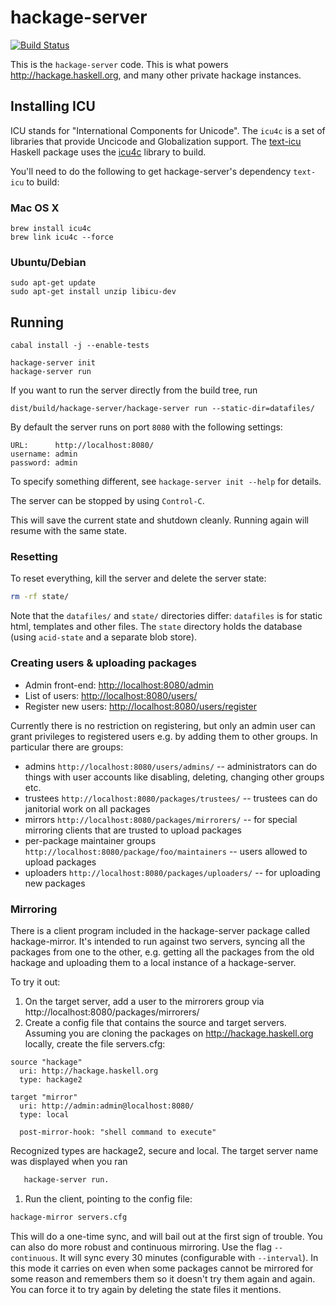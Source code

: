 # hackage-server

[![Build Status](https://travis-ci.org/haskell/hackage-server.png?branch=master)](https://travis-ci.org/haskell/hackage-server)

This is the `hackage-server` code. This is what powers <http://hackage.haskell.org>, and many other private hackage instances.

## Installing ICU

ICU stands for "International Components for Unicode". The `icu4c` is a set
of libraries that provide Uncicode and Globalization support.
The [text-icu](https://hackage.haskell.org/package/text-icu) Haskell package
uses the [icu4c](http://icu-project.org/apiref/icu4c/) library to build.

You'll need to do the following to get hackage-server's dependency `text-icu` to build:

### Mac OS X

    brew install icu4c
    brew link icu4c --force

### Ubuntu/Debian

    sudo apt-get update
    sudo apt-get install unzip libicu-dev

## Running

    cabal install -j --enable-tests

    hackage-server init
    hackage-server run

If you want to run the server directly from the build tree, run

    dist/build/hackage-server/hackage-server run --static-dir=datafiles/

By default the server runs on port `8080` with the following settings:

    URL:      http://localhost:8080/
    username: admin
    password: admin

To specify something different, see `hackage-server init --help` for details.

The server can be stopped by using `Control-C`.

This will save the current state and shutdown cleanly. Running again
will resume with the same state.

### Resetting

To reset everything, kill the server and delete the server state:

```bash
rm -rf state/
```

Note that the `datafiles/` and `state/` directories differ:
`datafiles` is for static html, templates and other files.
The `state` directory holds the database (using `acid-state`
and a separate blob store).

### Creating users & uploading packages

* Admin front-end: <http://localhost:8080/admin>
* List of users: <http://localhost:8080/users/>
* Register new users: <http://localhost:8080/users/register>

Currently there is no restriction on registering, but only an admin
user can grant privileges to registered users e.g. by adding them to
other groups. In particular there are groups:

 * admins `http://localhost:8080/users/admins/` -- administrators can
   do things with user accounts like disabling, deleting, changing
   other groups etc.
 * trustees `http://localhost:8080/packages/trustees/` -- trustees can
   do janitorial work on all packages
 * mirrors `http://localhost:8080/packages/mirrorers/` -- for special
   mirroring clients that are trusted to upload packages
 * per-package maintainer groups
   `http://localhost:8080/package/foo/maintainers` -- users allowed to
   upload packages
 * uploaders `http://localhost:8080/packages/uploaders/` -- for
   uploading new packages

### Mirroring

There is a client program included in the hackage-server package called
hackage-mirror. It's intended to run against two servers, syncing all the
packages from one to the other, e.g. getting all the packages from the old
hackage and uploading them to a local instance of a hackage-server.

To try it out:

1. On the target server, add a user to the mirrorers group via
   http://localhost:8080/packages/mirrorers/
1. Create a config file that contains the source and target
   servers. Assuming you are cloning the packages on
   <http://hackage.haskell.org> locally, create the file servers.cfg:
```
source "hackage"
  uri: http://hackage.haskell.org
  type: hackage2

target "mirror"
  uri: http://admin:admin@localhost:8080/
  type: local

  post-mirror-hook: "shell command to execute"
```
Recognized types are hackage2, secure and local. The target server name was displayed when you ran
```bash 
   hackage-server run.
```

1. Run the client, pointing to the config file:

```bash
hackage-mirror servers.cfg
```

This will do a one-time sync, and will bail out at the first sign of
trouble. You can also do more robust and continuous mirroring. Use the
flag `--continuous`. It will sync every 30 minutes (configurable with
`--interval`). In this mode it carries on even when some packages
cannot be mirrored for some reason and remembers them so it doesn't
try them again and again. You can force it to try again by deleting
the state files it mentions.
